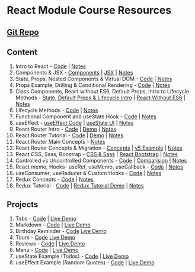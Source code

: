 # React Module Course Resources

## [Git Repo](https://github.com/duttrohan0302/acciojob-content-react)

## Content
1. Intro to React - [Code](https://github.com/duttrohan0302/acciojob-content-react/tree/master/Content/1.IntroToReact/) | [Notes](https://github.com/duttrohan0302/acciojob-content-react/tree/master/Content/1.IntroToReact/README.md)
2. Components & JSX - [Components](https://github.com/duttrohan0302/acciojob-content-react/tree/master/Content/2.Components-JSX/components) | [JSX](https://github.com/duttrohan0302/acciojob-content-react/tree/master/Content/2.Components-JSX/jsx) | [Notes](https://github.com/duttrohan0302/acciojob-content-react/tree/master/Content/2.Components-JSX/README.md)
3. State, Props, Nested Components & Virtual DOM - [Code](https://github.com/duttrohan0302/acciojob-content-react/tree/master/Content/3.State-Props-Virtual-DOM/) | [Notes](https://github.com/duttrohan0302/acciojob-content-react/tree/master/Content/3.State-Props-Virtual-DOM/README.md)
4. Props Example, Drilling & Conditional Rendering - [Code](https://github.com/duttrohan0302/acciojob-content-react/tree/master/Content/4.props-drilling-conditional-rendering/) | [Notes](https://github.com/duttrohan0302/acciojob-content-react/tree/master/Content/4.props-drilling-conditional-rendering/README.md)
5. Class Components, React without ES6, Default Props, Intro to Lifecycle Methods - [State, Default Props & Lifecycle Intro](https://github.com/duttrohan0302/acciojob-content-react/tree/master/Content/5.Class-components/class) | [React Without ES6](https://github.com/duttrohan0302/acciojob-content-react/tree/master/Content/5.Class-components/react-without-es6) | [Notes](https://github.com/duttrohan0302/acciojob-content-react/blob/master/Content/5.Class-components/README.md)
6. Lifecycle Methods - [Code](https://github.com/duttrohan0302/acciojob-content-react/tree/master/Content/6.LifecycleMethods/) | [Notes](https://github.com/duttrohan0302/acciojob-content-react/blob/master/Content/6.LifecycleMethods/REAMDE.md)
7. Functional Component and useState Hook - [Code](https://github.com/duttrohan0302/acciojob-content-react/tree/master/Content/7.Functional-components/functions) | [Notes](https://github.com/duttrohan0302/acciojob-content-react/blob/master/Content/7.Functional-components/REAMDE.md)
8. useEffect - [useEffect Code](https://github.com/duttrohan0302/acciojob-content-react/tree/master/Content/8.useState-useEffect/useEffect) | [useState UI](https://github.com/duttrohan0302/acciojob-content-react/tree/master/Content/8.useState-useEffect/useState-example) | [Notes](https://github.com/duttrohan0302/acciojob-content-react/blob/master/Content/8.useState-useEffect/README.md)
9. React Router Intro - [Code](https://github.com/duttrohan0302/acciojob-content-react/tree/master/Content/9.React-Router-Intro) | [Demo](https://acciojob-content-router-intro.netlify.app) | [Notes](https://github.com/duttrohan0302/acciojob-content-react/blob/master/Content/9.React-Router-Intro/README.md)
10. React Router Tutorial - [Code](https://github.com/duttrohan0302/acciojob-content-react/tree/master/Content/10.React-Router-Tutorial) | [Demo](https://acciojob-content-router-tut.netlify.app) | [Notes](https://github.com/duttrohan0302/acciojob-content-react/blob/master/Content/10.React-Router-Tutorial/README.md)
11. React Router Main Concepts - [Notes](https://github.com/duttrohan0302/acciojob-content-react/blob/master/Content/11.React-Router-Main-Concepts/README.md)
12. React Router Concepts & Migration - [Concepts](https://github.com/duttrohan0302/acciojob-content-react/tree/master/Content/12.React-Router-Concepts-Migration/concepts) | [v5 Example](https://github.com/duttrohan0302/acciojob-content-react/tree/master/Content/12.React-Router-Concepts-Migration/migration) | [Notes](https://github.com/duttrohan0302/acciojob-content-react/blob/master/Content/12.React-Router-Concepts-Migration/README.md)
13. React CSS, Sass, Boostrap - [CSS & Sass](https://github.com/duttrohan0302/acciojob-content-react/tree/master/Content/13.React-Styling/css-sass) | [React Bootstrap](https://github.com/duttrohan0302/acciojob-content-react/tree/master/Content/13.React-Styling/react-bootstrap) | [Notes](https://github.com/duttrohan0302/acciojob-content-react/blob/master/Content/13.React-Styling/README.md)
14. Controlled vs Uncontrolled Components - [Code](https://github.com/duttrohan0302/acciojob-content-react/tree/master/Content/14.Controlled-Uncontrolled-Components) | [Comparision](https://acciojob-content-controlled-uncontrolled.netlify.app) | [Notes](https://github.com/duttrohan0302/acciojob-content-react/blob/master/Content/14.Controlled-Uncontrolled-Components/README.md)
15. React memo, Hooks- useRef, useMemo, useCallback - [Code](https://github.com/duttrohan0302/acciojob-content-react/tree/master/Content/15.useRef-useMemo-useCallback) | [Notes](https://github.com/duttrohan0302/acciojob-content-react/blob/master/Content/15.useRef-useMemo-useCallback/README.md)
16. useConsumer, useReducer & Custom Hooks - [Code](https://github.com/duttrohan0302/acciojob-content-react/tree/master/Content/16.useConsumer-useReducer-customHook) | [Notes](https://github.com/duttrohan0302/acciojob-content-react/blob/master/Content/16.useConsumer-useReducer-customHook/README.md)
17. Redux Concepts - [Code](https://github.com/duttrohan0302/acciojob-content-react/tree/master/Content/17.Redux-Concepts) | [Notes](https://github.com/duttrohan0302/acciojob-content-react/blob/master/Content/17.Redux-Concepts/README.md)
18. Redux Tutorial - [Code](https://github.com/duttrohan0302/acciojob-content-react/tree/master/Content/18.Redux-Tutorial) | [Redux Tutorial Demo](https://acciojob-content-redux-rotation.netlify.app) | [Notes](https://github.com/duttrohan0302/acciojob-content-react/blob/master/Content/18.Redux-Tutorial/README.md)

## Projects

1. Tabs - [Code](https://github.com/duttrohan0302/acciojob-content-react/tree/master/Projects/1.tabs) | [Live Demo](https://acciojob-content-tabs.netlify.app)
2. Markdown - [Code](https://github.com/duttrohan0302/acciojob-content-react/tree/master/Projects/2.markdown) | [Live Demo](https://acciojob-content-markdown.netlify.app)
3. Birthday Reminder - [Code](https://github.com/duttrohan0302/acciojob-content-react/tree/master/Projects/3.birthday-reminder) [Live Demo](https://acciojob-content-birthday-reminder.netlify.app)
4. Tours - [Code](https://github.com/duttrohan0302/acciojob-content-react/tree/master/Projects/4.tours) [Live Demo](https://acciojob-content-tours.netlify.app)
5. Reviews - [Code](https://github.com/duttrohan0302/acciojob-content-react/tree/master/Projects/5.reviews) | [Live Demo](https://acciojob-content-reviews.netlify.app)
5. Menu - [Code](https://github.com/duttrohan0302/acciojob-content-react/tree/master/Projects/6.menu) | [Live Demo](https://acciojob-content-menu.netlify.app)
6. useState Example (Todos) - [Code](https://github.com/duttrohan0302/acciojob-content-react/tree/master/Projects/7.useState-example) | [Live Demo](https://acciojob-content-usestate-demo.netlify.app)
7. useEffect Example (Random Quotes) - [Code](https://github.com/duttrohan0302/acciojob-content-react/tree/master/Projects/8.useEffect-example) | [Live Demo](https://acciojob-content-useeffect-demo.netlify.app)